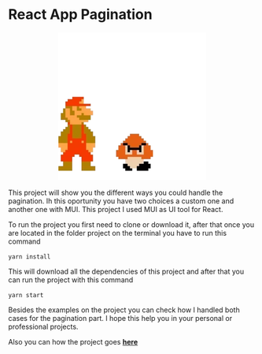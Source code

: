 # React App Pagination

<p align="center">
  <img src="./src/images/mario.gif" width="300">
</p>

This project will show you the different ways you could handle the pagination. Ih this oportunity you have two choices a custom one and another one with MUI. This project I used MUI as UI tool for React.

To run the project you first need to clone or download it, after that once you are located in the folder project on the terminal you have to run this command

```
yarn install
```

This will download all the dependencies of this project and after that you can run the project with this command

```
yarn start
```

Besides the examples on the project you can check how I handled both cases for the pagination part. I hope this help you in your personal or professional projects.

Also you can how the project goes **[here](https://alonsogchparra.github.io/react-app-pagination)**